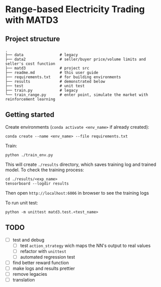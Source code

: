 # Range-based Electricity Trading with MATD3

## Project structure
```text
.
├── data                # legacy
├── data2               # seller/buyer price/volume limits and seller's cost function
├── matd3               # project src
├── readme.md           # this user guide
├── requirements.txt    # for building environments
├── results             # demonstrated below
├── test                # unit test
├── train.py            # legacy
└── train_range.py      # enter point, simulate the market with reinforcement learning
```

## Getting started

Create environments (`conda activate <env_name>` if already created):

```commandline
conda create --name <env_name> --file requirements.txt
```

Train:

```commandline
python ./train_env.py
```

This will create `./results` directory, which saves training log and trained model. To check the training process:

```commandline
cd ./results/<exp_name>
tensorboard --logdir results
```

Then open `http://localhost:6006` in browser to see the training logs

To run unit test:
```commandline
python -m unittest matd3.test.<test_name>
```

## TODO

- [ ] test and debug
    - [ ] test `action_strategy` wich maps the NN's output to real values
    - [ ] refactor with `unittest`
    - [ ] automated regression test
- [ ] find better reward function
- [ ] make logs and results prettier
- [ ] remove legacies
- [ ] translation
